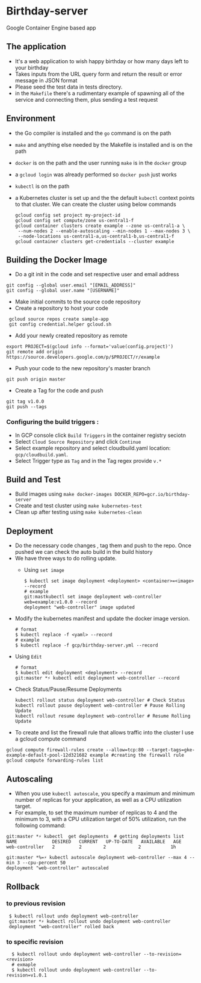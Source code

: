 # Birthday-server
Google Container Engine  based app

## The application


 * It's a web application to wish happy birthday or how many days left to your birthday
 * Takes inputs from the URL query form and return the result or error message in JSON format
 * Please seed the test data in tests directory.
 * in the `Makefile` there's a rudimentary example of spawning all of the service and connecting them, plus sending a test request

## Environment

 * the Go compiler is installed and the `go` command is on the path
 * `make` and anything else needed by the Makefile is installed and is on the path
 * `docker` is on the path and the user running `make` is in the `docker` group
 * a `gcloud login` was already performed so `docker push` just works
 * `kubectl` is on the path
 * a Kubernetes cluster is set up and the the default `kubectl` context points to that cluster. 
   We can create the cluster using below commands

   ```
   gcloud config set project my-project-id
   gcloud config set compute/zone us-central1-f
   gcloud container clusters create example --zone us-central1-a \
    --num-nodes 2 --enable-autoscaling --min-nodes 1 --max-nodes 3 \
    --node-locations us-central1-a,us-central1-b,us-central1-f
   gcloud container clusters get-credentials --cluster example
   ```

## Building the Docker Image
 
 * Do a git init in the code and set respective user and email address
  ```
  git config --global user.email "[EMAIL_ADDRESS]"
  git config --global user.name "[USERNAME]"
  ```
  
 * Make initial commits to the source code repository
 * Create a repository to host your code
 ```
  gcloud source repos create sample-app
  git config credential.helper gcloud.sh
 ```
 * Add your newly created repository as remote
 ```
 export PROJECT=$(gcloud info --format='value(config.project)')
 git remote add origin https://source.developers.google.com/p/$PROJECT/r/example
 ```
 * Push your code to the new repository's master branch
 ```
 git push origin master
 ```
 
 * Create a Tag for the code and push 
 ```
 git tag v1.0.0
 git push --tags
```

### Configuring the build triggers :
 
 * In GCP console click `Build Triggers` in the container registry seciotn
 * Select `Cloud Source Repository` and click `Continue`
 * Select example repository and select cloudbuild.yaml location: `gcp/cloudbuild.yaml`.
 * Select Trigger type as `Tag` and in the Tag regex provide `v.*`


## Build and Test

  * Build images using  `make docker-images DOCKER_REPO=gcr.io/birthday-server`
  * Create and test cluster using `make kubernetes-test`
  * Clean up after testing using `make kubernetes-clean`


## Deployment
 * Do the necessary code changes , tag them and push to the repo. 
   Once pushed we can check the auto build in the build history
 * We have three ways to do rolling update.
   - Using `set image`
   
     ```
     $ kubectl set image deployment <deployment> <container>=<image> --record
     # example
     git:mastkubectl set image deployment web-controller  web=example:v1.0.0 --record
     deployment "web-controller" image updated
     
     ```
     
  - Modify the kubernetes manifest and update the docker image version.
  
    ```
    # format
    $ kubectl replace -f <yaml> --record
    # example
    $ kubectl replace -f gcp/birthday-server.yml --record
    
    ```
   
  - Using `Edit`
  
    ```
    # format
    $ kubectl edit deployment <deployment> --record
    git:master *⚡ kubectl edit deployment web-controller --record
    
    ```
 * Check Status/Pause/Resume Deployments
 
   ```
   kubectl rollout status deployment web-controller # Check Status
   kubectl rollout pause deployment web-controller # Pause Rolling Update
   kubectl rollout resume deployment web-controller # Resume Rolling Update
   ```
 * To create and list the firewall rule that allows traffic into the cluster I use a gcloud compute command 
 
 ```
 gcloud compute firewall-rules create --allow=tcp:80 --target-tags=gke-example-default-pool-12d321682 example #creating the firewall rule
 gcloud compute forwarding-rules list

 ```


## Autoscaling
 
 * When you use `kubectl autoscale`, you specify a maximum and minimum number of replicas for your        application, as well as a CPU utilization target. 
 * For example, to set the maximum number of replicas to 4 and the minimum to 3, with a CPU utilization target of 50% utilization, run the following command:
   
```
git:master *⚡ kubectl  get deployments  # getting deployments list
NAME             DESIRED   CURRENT   UP-TO-DATE   AVAILABLE   AGE
web-controller   2         2        2            2           1h

git:master *%=⚡ kubectl autoscale deployment web-controller --max 4 --min 3 --cpu-percent 50
deployment "web-controller" autoscaled

```


  ## Rollback
  ### to previous revision
  
  ```
   $ kubectl rollout undo deployment web-controller
   git:master *⚡ kubectl rollout undo deployment web-controller
   deployment "web-controller" rolled back
 ```
  ### to specific revision
  
 ```
   $ kubectl rollout undo deployment web-controller --to-revision=<revision>
   # exmaple
   $ kubectl rollout undo deployment web-controller --to-revision=v1.0.1
 
 ```
